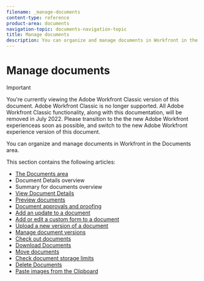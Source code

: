 ```yaml
---
filename: _manage-documents
content-type: reference
product-area: documents
navigation-topic: documents-navigation-topic
title: Manage documents
description: You can organize and manage documents in Workfront in the Documents area.
---
```


# Manage documents

>[!IMPORTANT]
>
>You're currently viewing the Adobe Workfront Classic version of this document. Adobe Workfront Classic is no longer supported. All Adobe Workfront Classic functionality, along with this documentation, will be removed in July 2022. Please transition to the the new Adobe Workfront experienceas soon as possible, and switch to the new Adobe Workfront experience version of this document.

You can organize and manage documents in Workfront in the Documents area.

This section contains the following articles:​

* [The Documents area](../../documents/managing-documents/documents-area.md) 
* Document Details overview
* Summary for documents overview
* [View Document Details](../../documents/managing-documents/view-document-details.md) 
* [Preview documents](../../documents/managing-documents/preview-documents.md) 
* [Document approvals and proofing](../../documents/managing-documents/document-approvals-and-proofing.md) 
* [Add an update to a document](../../documents/managing-documents/add-update-documents.md) 
* [Add or edit a custom form to a document](../../documents/managing-documents/add-custom-form-documents.md) 
* [Upload a new version of a document](../../documents/managing-documents/upload-new-document-version.md) 
* [Manage document versions](../../documents/managing-documents/manage-document-versions.md) 
* [Check out documents](../../documents/managing-documents/check-out-documents.md) 
* [Download Documents](../../documents/managing-documents/download-documents.md) 
* [Move documents](../../documents/managing-documents/move-documents.md) 
* [Check document storage limits](../../documents/managing-documents/check-document-storage.md) 
* [Delete Documents](../../documents/managing-documents/delete-documents.md) 
* [Paste images from the Clipboard](../../documents/managing-documents/paste-image-clipboard.md)

